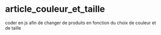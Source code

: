 # article_couleur_et_taille
coder en js afin de changer de produits en fonction du choix de couleur et de taille
